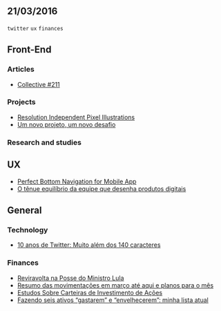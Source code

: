 21/03/2016
----------

`twitter` `ux` `finances`

## Front-End

### Articles

- [Collective #211](http://tympanus.net/codrops/collective/collective-211/)

### Projects

- [Resolution Independent Pixel Illustrations ](http://essenmitsosse.de/pixel/?showcase=true&slide=4)
- [Um novo projeto, um novo desafio](http://willianjusten.com.br/um-novo-projeto-um-novo-desafio/)
  
### Research and studies

## UX

- [Perfect Bottom Navigation for Mobile App](http://babich.biz/perfect-bottom-navigation-for-mobile-app/)
- [O tênue equilíbrio da equipe que desenha produtos digitais](http://arquiteturadeinformacao.com/user-experience/o-tenue-equilibrio-da-equipe-que-desenha-produtos-digitais/)
 
## General 

### Technology 

- [10 anos de Twitter: Muito além dos 140 caracteres](http://www.a2ad.com.br/blog/10-anos-de-twitter-muito-alem-dos-140-caracteres/)

### Finances

- [Reviravolta na Posse do Ministro Lula](http://blogdouo.blogspot.com/2016/03/reviravolta-da-posse-do-ministro-lula.html)
- [Resumo das movimentações em março até aqui e planos para o mês](http://guardiaodomobral.blogspot.com/2016/03/resumo-das-movimentacoes-em-marco-ate.html)
- [Estudos Sobre Carteiras de Investimento de Ações](http://blogdouo.blogspot.com/2016/03/estudos-sobre-carteiras-de-investimento.html)
- [Fazendo seis ativos “gastarem” e “envelhecerem”: minha lista atual](http://www.valoresreais.com/2016/03/21/fazendo-seis-ativos-gastarem-minha-lista-atual/)
 
 
